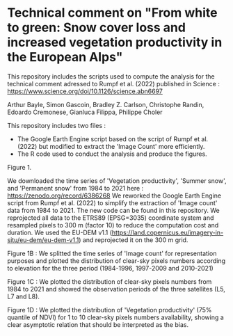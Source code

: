 # Technical comment on "From white to green: Snow cover loss and increased vegetation productivity in the European Alps"

This repository includes the scripts used to compute the analysis for the technical comment adressed to Rumpf et al. (2022) published in Science : https://www.science.org/doi/10.1126/science.abn6697

Arthur Bayle, Simon Gascoin, Bradley Z. Carlson, Christophe Randin, Edoardo Cremonese, Gianluca Filippa, Philippe Choler

This repository includes two files :
- The Google Earth Engine script based on the script of Rumpf et al. (2022) but modified to extract the 'Image Count' more efficiently.
- The R code used to conduct the analysis and produce the figures.

Figure 1.

We downloaded the time series of 'Vegetation productivity', 'Summer snow', and 'Permanent snow' from 1984 to 2021 here : https://zenodo.org/record/6386268
We reworked the Google Earth Engine script from Rumpf et al. (2022) to simplify the extraction of 'Image count' data from 1984 to 2021. The new code can be found in this repository.
We reprojected all data to the ETRS89 (EPSG=3035) coordinate system and resampled pixels to 300 m (factor 10) to reduce the computation cost and duration.
We used the EU-DEM v1.1 (https://land.copernicus.eu/imagery-in-situ/eu-dem/eu-dem-v1.1) and reprojected it on the 300 m grid.

Figure 1B : We splitted the time series of 'Image count' for representation purposes and plotted the distribution of clear-sky pixels numbers according to elevation for the three period (1984-1996, 1997-2009 and 2010-2021)

Figure 1C : We plotted the distribution of clear-sky pixels numbers from 1984 to 2021 and showed the observation periods of the three satellites (L5, L7 and L8).

Figure 1D : We plotted the distribution of 'Vegetation productivity' (75% quantile of NDVI) for 1 to 10 clear-sky pixels numbers availability, showing a clear asymptotic relation that should be interpreted as the bias.
